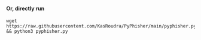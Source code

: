 #### Or, directly run
```
wget https://raw.githubusercontent.com/KasRoudra/PyPhisher/main/pyphisher.py && python3 pyphisher.py

```
